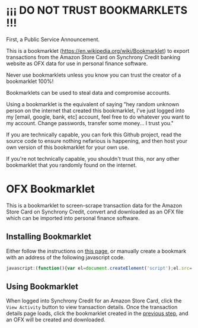 # ¡¡¡ DO NOT TRUST BOOKMARKLETS !!!
First, a Public Service Announcement.

This is a bookmarklet (<https://en.wikipedia.org/wiki/Bookmarklet>) to export transactions from the Amazon Store Card on Synchrony Credit banking website as OFX data for use in personal finance software.

Never use bookmarklets unless you know you can trust the creator of a bookmarklet 100%!

Bookmarklets can be used to steal data and compromise accounts.

Using a bookmarklet is the equivalent of saying "hey random unknown person on the internet that created this bookmarklet, I've just logged into my [email, google, bank, etc] account, feel free to do whatever you want to my account.  Change passwords, transfer some money... I trust you."

If you are technically capable, you can fork this Github project, read the source code to ensure nothing nefarious is happening, and then host your own version of this bookmarklet for your own use.

If you're not technically capable, you shouldn't trust this, nor any other bookmarklet that you randomly found on the internet.


# OFX Bookmarklet

This is a bookmarklet to screen-scrape transaction data for the Amazon Store Card on Synchrony Credit, convert and downloaded as an OFX file which can be imported into personal finance software.

## Installing Bookmarklet

Either follow the instructions on [this page](https://jamesmikesell.github.io/ofx-exporter/bookmarklet.html), or manually create a bookmark with an address of the following javascript code.

```javascript
javascript:(function(){var el=document.createElement('script');el.src='https://jamesmikesell.github.io/ofx-exporter/main-bundle.js?bust='+new Date().getTime();document.body.appendChild(el);})();
```

## Using Bookmarklet
When logged into Synchrony Credit for an Amazon Store Card, click the `View Activity` button to view transaction details.  Once the transaction details page loads, click the bookmarklet created in the [previous step](#installing-bookmarklet), and an OFX will be created and downloaded.
